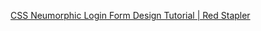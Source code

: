 <a href="https://redstapler.co/css-neumorphic-login-form-design/" target="_blank">CSS Neumorphic Login Form Design Tutorial | Red Stapler</a><br>
